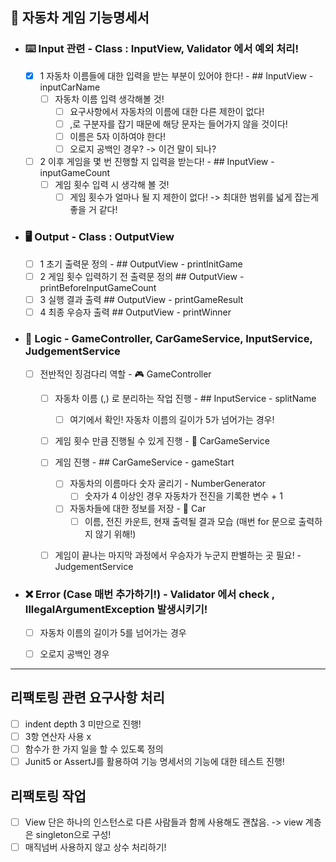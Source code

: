 ## 

## 🚗 자동차 게임 기능명세서

- ### ⌨️ Input 관련 - Class : InputView, Validator 에서 예외 처리! 
  - [X] 1 자동차 이름들에 대한 입력을 받는 부분이 있어야 한다! - ## InputView - inputCarName
    - [ ] 자동차 이름 입력 생각해볼 것!
      - [ ] 요구사항에서 자동차의 이름에 대한 다른 제한이 없다!
      - [ ] ,로 구분자를 잡기 때문에 해당 문자는 들어가지 않을 것이다!
      - [ ] 이름은 5자 이하여야 한다!
      - [ ] 오로지 공백인 경우? -> 이건 말이 되나?
  - [ ] 2 이후 게임을 몇 번 진행할 지 입력을 받는다!  - ## InputView - inputGameCount
    - [ ] 게임 횟수 입력 시 생각해 볼 것!
      - [ ] 게임 횟수가 얼마나 될 지 제한이 없다! -> 최대한 범위를 넓게 잡는게 좋을 거 같다!

- ### 🖥️ Output - Class : OutputView
  - [ ] 1 초기 출력문 정의 - ## OutputView - printInitGame
  - [ ] 2 게임 횟수 입력하기 전 출력문 정의 ## OutputView - printBeforeInputGameCount
  - [ ] 3 실행 결과 출력 ## OutputView - printGameResult
  - [ ] 4 최종 우승자 출력 ## OutputView - printWinner

- ### 🤔 Logic - GameController, CarGameService, InputService, JudgementService
  - [ ] 전반적인 징검다리 역할 - 🎮 GameController
    - [ ] 자동차 이름 (,) 로 분리하는 작업 진행 - ## InputService - splitName
      - [ ] 여기에서 확인! 자동차 이름의 길이가 5가 넘어가는 경우!
    - [ ] 게임 횟수 만큼 진행될 수 있게 진행 - 🚗 CarGameService
    - [ ] 게임 진행 - ## CarGameService - gameStart
      - [ ] 자동차의 이름마다 숫자 굴리기 - NumberGenerator 
        - [ ] 숫자가 4 이상인 경우 자동차가 전진을 기록한 변수 + 1
      - [ ] 자동차들에 대한 정보를 저장 - 🚗 Car
        - [ ] 이름, 전진 카운트, 현재 출력될 결과 모습 (매번 for 문으로 출력하지 않기 위해!)
    - [ ] 게임이 끝나는 마지막 과정에서 우승자가 누군지 판별하는 곳 필요! - JudgementService




- ### ❌ Error (Case 매번 추가하기!) - Validator 에서 check , IllegalArgumentException 발생시키기!
  - [ ] 자동차 이름의 길이가 5를 넘어가는 경우
  - [ ] 오로지 공백인 경우


---

## 리팩토링 관련 요구사항 처리 
- [ ] indent depth 3 미만으로 진행!
- [ ] 3항 연산자 사용 x
- [ ] 함수가 한 가지 일을 할 수 있도록 정의
- [ ] Junit5 or AssertJ를 활용하여 기능 명세서의 기능에 대한 테스트 진행! 

## 리팩토링 작업 
- [ ] View 단은 하나의 인스턴스로 다른 사람들과 함께 사용해도 괜찮음. -> view 계층은 singleton으로 구성!
- [ ] 매직넘버 사용하지 않고 상수 처리하기!